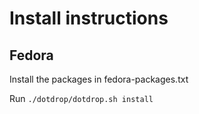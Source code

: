 # Install instructions

## Fedora

Install the packages in fedora-packages.txt

Run `./dotdrop/dotdrop.sh install`
